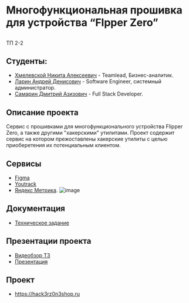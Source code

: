 # Многофункциональная прошивка для устройства “Flpper Zero”

##

ТП 2-2

## Студенты:

- [Хмелевской Никита Алексеевич](https://github.com/nikitakhmelevskoy) - Teamlead, Бизнес-аналитик.
- [Ларин Андрей Денисович](https://github.com/Worstrling) - Software Engineer, системный администратор.
- [Самарин Дмитрий Азизович](https://github.com/dimonlime) - Full Stack Developer.

## Описание проекта

Сервис с прошивками для многофункционального устройства Flipper Zero, а также другими "хакерскими" утилитами.
Проект содержит сервис на котором прежоставлены хакерские утилиты с целью приоберетения их потенциальным клиентом.

## Сервисы

- [Figma](#)
- [Youtrack](https://nikitakhmelevskoy.youtrack.cloud/projects/6ad76b5d-eadd-42c3-858f-332b5bba082e)
- [Яндекс Метрика](https://metrika.yandex.ru/dashboard?id=97628804).
![image](https://github.com/user-attachments/assets/bbbbc87e-fa66-4355-b44b-d50dd52d0d73)

## Документация

- [Техническое задание](https://github.com/Worstrling/Flipperzero-Firmware/tree/main/%D0%A2%D0%B5%D1%85.%20%D0%B7%D0%B0%D0%B4%D0%B0%D0%BD%D0%B8%D0%B5)

## Презентации проекта

- [Видеобзор ТЗ](https://www.youtube.com/watch?v=3OnWUNHOXxg)
- [Презентация](https://github.com/Worstrling/Flipperzero-Firmware/tree/main/%D0%9F%D1%80%D0%B5%D0%B7%D0%B5%D0%BD%D1%82%D0%B0%D1%86%D0%B8%D1%8F)

## Проект

- https://hack3rz0n3shop.ru
